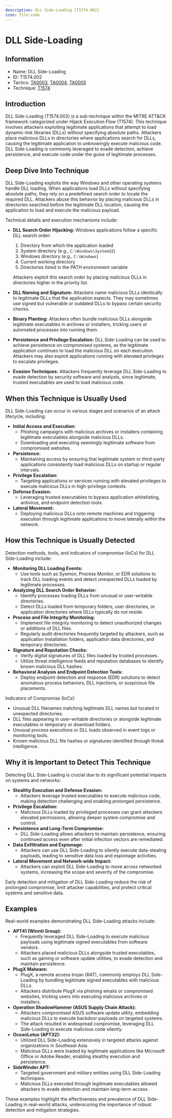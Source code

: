 ```yaml
---
description: DLL Side-Loading [T1574.002]
icon: file-code
---
```


# DLL Side-Loading

## Information

* Name: DLL Side-Loading
* ID: T1574.002
* Tactics: [TA0003](../../ta0003/), [TA0004](../../ta0004/), [TA0005](../)
* Technique: [T1574](./)

## Introduction

DLL Side-Loading (T1574.002) is a sub-technique within the MITRE ATT\&CK framework categorized under Hijack Execution Flow (T1574). This technique involves attackers exploiting legitimate applications that attempt to load dynamic-link libraries (DLLs) without specifying absolute paths. Attackers place malicious DLLs in directories where applications search for DLLs, causing the legitimate application to unknowingly execute malicious code. DLL Side-Loading is commonly leveraged to evade detection, achieve persistence, and execute code under the guise of legitimate processes.

## Deep Dive Into Technique

DLL Side-Loading exploits the way Windows and other operating systems handle DLL loading. When applications load DLLs without specifying absolute paths, they rely on a predefined search order to locate the required DLL. Attackers abuse this behavior by placing malicious DLLs in directories searched before the legitimate DLL location, causing the application to load and execute the malicious payload.

Technical details and execution mechanisms include:

*   **DLL Search Order Hijacking:** Windows applications follow a specific DLL search order:

    1. Directory from which the application loaded
    2. System directory (e.g., `C:\Windows\System32`)
    3. Windows directory (e.g., `C:\Windows`)
    4. Current working directory
    5. Directories listed in the PATH environment variable

    Attackers exploit this search order by placing malicious DLLs in directories higher in the priority list.
* **DLL Naming and Signature:** Attackers name malicious DLLs identically to legitimate DLLs that the application expects. They may sometimes use signed but vulnerable or outdated DLLs to bypass certain security checks.
* **Binary Planting:** Attackers often bundle malicious DLLs alongside legitimate executables in archives or installers, tricking users or automated processes into running them.
* **Persistence and Privilege Escalation:** DLL Side-Loading can be used to achieve persistence on compromised systems, as the legitimate application continues to load the malicious DLL on each execution. Attackers may also exploit applications running with elevated privileges to escalate privileges.
* **Evasion Techniques:** Attackers frequently leverage DLL Side-Loading to evade detection by security software and analysts, since legitimate, trusted executables are used to load malicious code.

## When this Technique is Usually Used

DLL Side-Loading can occur in various stages and scenarios of an attack lifecycle, including:

* **Initial Access and Execution:**
  * Phishing campaigns with malicious archives or installers containing legitimate executables alongside malicious DLLs.
  * Downloading and executing seemingly legitimate software from compromised websites.
* **Persistence:**
  * Maintaining access by ensuring that legitimate system or third-party applications consistently load malicious DLLs on startup or regular intervals.
* **Privilege Escalation:**
  * Targeting applications or services running with elevated privileges to execute malicious DLLs in high-privilege contexts.
* **Defense Evasion:**
  * Leveraging trusted executables to bypass application whitelisting, antivirus, and endpoint detection tools.
* **Lateral Movement:**
  * Deploying malicious DLLs onto remote machines and triggering execution through legitimate applications to move laterally within the network.

## How this Technique is Usually Detected

Detection methods, tools, and indicators of compromise (IoCs) for DLL Side-Loading include:

* **Monitoring DLL Loading Events:**
  * Use tools such as Sysmon, Process Monitor, or EDR solutions to track DLL loading events and detect unexpected DLLs loaded by legitimate processes.
* **Analyzing DLL Search Order Behavior:**
  * Identify processes loading DLLs from unusual or user-writable directories.
  * Detect DLLs loaded from temporary folders, user directories, or application directories where DLLs typically do not reside.
* **Process and File Integrity Monitoring:**
  * Implement file integrity monitoring to detect unauthorized changes or additions of DLL files.
  * Regularly audit directories frequently targeted by attackers, such as application installation folders, application data directories, and temporary directories.
* **Signature and Reputation Checks:**
  * Verify digital signatures of DLL files loaded by trusted processes.
  * Utilize threat intelligence feeds and reputation databases to identify known malicious DLL hashes.
* **Behavioral Analysis and Endpoint Detection Tools:**
  * Deploy endpoint detection and response (EDR) solutions to detect anomalous process behaviors, DLL injections, or suspicious file placements.

Indicators of Compromise (IoCs):

* Unusual DLL filenames matching legitimate DLL names but located in unexpected directories.
* DLL files appearing in user-writable directories or alongside legitimate executables in temporary or download folders.
* Unusual process executions or DLL loads observed in event logs or monitoring tools.
* Known malicious DLL file hashes or signatures identified through threat intelligence.

## Why it is Important to Detect This Technique

Detecting DLL Side-Loading is crucial due to its significant potential impacts on systems and networks:

* **Stealthy Execution and Defense Evasion:**
  * Attackers leverage trusted executables to execute malicious code, making detection challenging and enabling prolonged persistence.
* **Privilege Escalation:**
  * Malicious DLLs loaded by privileged processes can grant attackers elevated permissions, allowing deeper system compromise and control.
* **Persistence and Long-Term Compromise:**
  * DLL Side-Loading allows attackers to maintain persistence, ensuring continued access even after initial infection vectors are remediated.
* **Data Exfiltration and Espionage:**
  * Attackers can use DLL Side-Loading to silently execute data-stealing payloads, leading to sensitive data loss and espionage activities.
* **Lateral Movement and Network-wide Impact:**
  * Attackers can exploit DLL Side-Loading to move across networked systems, increasing the scope and severity of the compromise.

Early detection and mitigation of DLL Side-Loading reduce the risk of prolonged compromise, limit attacker capabilities, and protect critical systems and sensitive data.

## Examples

Real-world examples demonstrating DLL Side-Loading attacks include:

* **APT41 (Winnti Group):**
  * Frequently leveraged DLL Side-Loading to execute malicious payloads using legitimate signed executables from software vendors.
  * Attackers placed malicious DLLs alongside trusted executables, such as gaming or software update utilities, to evade detection and maintain persistence.
* **PlugX Malware:**
  * PlugX, a remote access trojan (RAT), commonly employs DLL Side-Loading by bundling legitimate signed executables with malicious DLLs.
  * Attackers distribute PlugX via phishing emails or compromised websites, tricking users into executing malicious archives or installers.
* **Operation ShadowHammer (ASUS Supply Chain Attack):**
  * Attackers compromised ASUS software update utility, embedding malicious DLLs to execute backdoor payloads on targeted systems.
  * The attack resulted in widespread compromise, leveraging DLL Side-Loading to execute malicious code silently.
* **OceanLotus (APT32):**
  * Utilized DLL Side-Loading extensively in targeted attacks against organizations in Southeast Asia.
  * Malicious DLLs were loaded by legitimate applications like Microsoft Office or Adobe Reader, enabling stealthy execution and persistence.
* **SideWinder APT:**
  * Targeted government and military entities using DLL Side-Loading techniques.
  * Malicious DLLs executed through legitimate executables allowed attackers to evade detection and maintain long-term access.

These examples highlight the effectiveness and prevalence of DLL Side-Loading in real-world attacks, underscoring the importance of robust detection and mitigation strategies.
